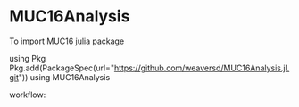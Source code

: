 # MUC16Analysis


To import MUC16 julia package


using Pkg
Pkg.add(PackageSpec(url="https://github.com/weaversd/MUC16Analysis.jl.git"))
using MUC16Analysis

workflow:

